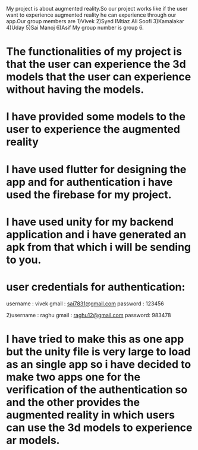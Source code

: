 My project is about augmented reality.So our project works like if the user want to experience augmented reality he can experience through our app.Our group members are 1)Vivek 2)Syed IMtiaz Ali Soofi 3)Kamalakar 4)Uday 5)Sai Manoj 6)Asif
My group number is group 6.
# The functionalities of my project is that the user can experience the 3d models that the user can experience without having the models.
# I have provided some models to the user to experience the augmented reality
# I have used flutter for designing the app and for authentication i have used the firebase for my project.
# I have used unity for my backend application and i have generated an apk from that which i will be sending to you.
# user credentials for authentication:
username : vivek
gmail : sai7831@gmail.com
password : 123456

2)username : raghu 
gmail : raghu12@gmail.com
password: 983478
# I have tried to make this as one app but the unity file is very large to load as an single app so i have decided to make two apps one for the verification of the authentication so and the other provides the augmented reality in which users can use the 3d models to experience ar models.
